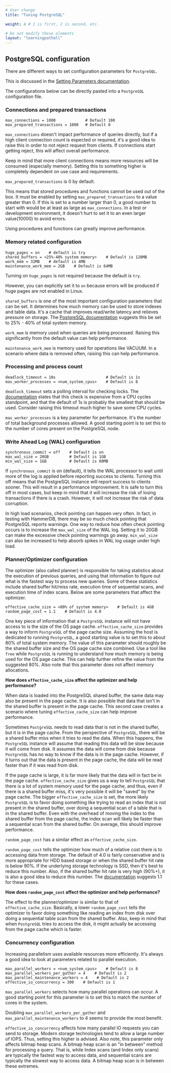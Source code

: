 ```yaml
---
# User change
title: "Tuning PostgreSQL"

weight: 4 # 1 is first, 2 is second, etc.

# Do not modify these elements
layout: "learningpathall"
---
```


##  PostgreSQL configuration

There are different ways to set configuration parameters for `PostgreSQL`.

This is discussed in the [Setting Parameters documentation](https://www.postgresql.org/docs/current/config-setting.html).

The configurations below can be directly pasted into a `PostgreSQL` configuration file.

### Connections and prepared transactions

```output
max_connections = 1000             # Default 100
max_prepared_transactions = 1000   # Default 0
```

`max_connections` doesn't impact performance of queries directly, but if a high client connection count is expected or required, it's a good idea to raise this in order to not reject request from clients. If connections start getting reject, this will affect overall performance.

Keep in mind that more client connections means more resources will be consumed (especially memory). Setting this to something higher is completely dependent on use case and requirements.

`max_prepared_transactions` is 0 by default.

This means that stored procedures and functions cannot be used out of the box. It must be enabled by setting `max_prepared_transactions` to a value greater than 0. If this is set to a number larger than 0, a good number to start with would be at least as large as `max_connections`. In a test or development environment, it doesn't hurt to set it to an even larger value(10000) to avoid errors.

Using procedures and functions can greatly improve performance.

### Memory related configuration

```output
huge_pages = on    # default is try
shared_buffers = <25%-40% system memory>    # Default is 128MB
work_mem = 32MB    # default is 4MB
maintenance_work_mem = 2GB    # Default is 64MB
```

Turning on `huge_pages` is not required because the default is `try`.

However, you can explicitly set it to `on` because errors will be produced if huge pages are not enabled in Linux.

`shared_buffers` is one of the most important configuration parameters that can be set. It determines how much memory can be used to store indexes and table data. It's a cache that improves read/write latency and relieves pressure on storage. The [PostgreSQL documentation](https://www.postgresql.org/docs/15/runtime-config-resource.html) suggests this be set to 25% - 40% of total system memory.

`work_mem` is memory used when queries are being processed. Raising this significantly from the default value can help performance.

`maintenance_work_mem` is memory used for operations like VACUUM. In a scenario where data is removed often, raising this can help performance.

### Processing and process count

```output
deadlock_timeout = 10s                      # Default is 1s
max_worker_processes = <num_system_cpus>    # Default is 8
```

`deadlock_timeout` sets a polling interval for checking locks. The [documentation](https://www.postgresql.org/docs/15/runtime-config-locks.html) states that this check is expensive from a CPU cycles standpoint, and that the default of 1s is probably the smallest that should be used. Consider raising this timeout much higher to save some CPU cycles.

`max_worker_processes` is a key parameter for performance. It's the number of total background processes allowed. A good starting point is to set this to the number of cores present on the PostgreSQL node.

### Write Ahead Log (WAL) configuration

```output
synchronous_commit = off    # Default is on
max_wal_size = 20GB         # Default is 1GB
min_wal_size = 1GB          # Default is 80MB
```

If `synchronous_commit` is on (default), it tells the WAL processor to wait until more of the log is applied before reporting success to clients. Turning this off means that the PostgreSQL instance will report success to clients sooner. This will result in a performance improvement. It is safe to turn this off in most cases, but keep in mind that it will increase the risk of losing transactions if there is a crash. However, it will not increase the risk of data corruption.

In high load scenarios, check pointing can happen very often. In fact, in testing with HammerDB, there may be so much check pointing that PostgreSQL reports warnings. One way to reduce how often check pointing occurs is to increase the `max_wal_size` of the WAL log. Setting it to 20GB can make the excessive check pointing warnings go away. `min_wal_size` can also be increased to help absorb spikes in WAL log usage under high load.

### Planner/Optimizer configuration

The optimizer (also called planner) is responsible for taking statistics about the execution of previous queries, and using that information to figure out what is the fastest way to process new queries. Some of these statistics include shared buffer hit/miss rate, execution time of sequential scans, and execution time of index scans. Below are some parameters that affect the optimizer.

```output
effective_cache_size = <80% of system memory>    # Default is 4GB
random_page_cost = 1.1    # Default is 4.0
```

One key piece of information that a `PostgreSQL` instance will not have access to is the size of the OS page cache. `effective_cache_size` provides a way to inform `PostgreSQL` of the page cache size. Assuming the host is dedicated to running `PostgreSQL`, a good starting value is to set this to about 80% of total system memory. The value of this parameter should roughly be the shared buffer size and the OS page cache size combined. Use a tool like `free` while `PostgreSQL` is running to understand how much memory is being used for the OS page cache. This can help further refine the value from the suggested 80%. Also note that this parameter does not affect memory allocations.

**How does `effective_cache_size` affect the optimizer and help performance?**

When data is loaded into the PostgreSQL shared buffer, the same data may also be present in the page cache. It is also possible that data that isn't in the shared buffer is present in the page cache. This second case creates a scenario where tuning `effective_cache_size` can help improve performance.

Sometimes `PostgreSQL` needs to read data that is not in the shared buffer, but it is in the page cache. From the perspective of `PostgreSQL`, there will be a shared buffer miss when it tries to read the data. When this happens, the `PostgreSQL` instance will assume that reading this data will be slow because it will come from disk. It assumes the data will come from disk because `PostgreSQL` has no way to know if the data is in the page cache. However, if it turns out that the data is present in the page cache, the data will be read faster than if it was read from disk.

If the page cache is large, it is far more likely that the data will in fact be in the page cache. `effective_cache_size` gives us a way to tell `PostgreSQL` that there is a lot of system memory used for the page cache, and thus, even if there is a shared buffer miss, it's very possible it will be "saved" by the page cache. The bigger `effective_cache_size` is set, the more likely `PostgreSQL` is to favor doing something like trying to read an index that is not present in the shared buffer, over doing a sequential scan of a table that is in the shared buffer. Even with the overhead of moving the index to the shared buffer from the page cache, the index scan will likely be faster than a sequential scan from the shared buffer. On average, this should improve performance.

`random_page_cost` has a similar effect as `effective_cache_size`.

`random_page_cost` tells the optimizer how much of a relative cost there is to accessing data from storage. The default of 4.0 is fairly conservative and is more appropriate for HDD based storage or when the shared buffer hit rate is below 90%. If the underlying storage technology is SSD, then it's best to reduce this number. Also, if the shared buffer hit rate is very high (90%+), it is also a good idea to reduce this number. The [documentation](https://www.postgresql.org/docs/15/runtime-config-query.html#GUC-RANDOM-PAGE-COST) suggests 1.1 for these cases.

**How does `random_page_cost` affect the optimizer and help performance?**

The effect to the planner/optimizer is similar to that of `effective_cache_size`. Basically, a lower `random_page_cost` tells the optimizer to favor doing something like reading an index from disk over doing a sequential table scan from the shared buffer. Also, keep in mind that when `PostgreSQL` tries to access the disk, it might actually be accessing from the page cache which is faster.

### Concurrency configuration

Increasing parallelism uses available resources more efficiently. It's always a good idea to look at parameters related to parallel execution.

```output
max_parallel_workers = <num_system_cpus>    # Default is 8
max_parallel_workers_per_gather = 4    # Default is 2
max_parallel_maintenance_workers = 4    # Default is 2
effective_io_concurrency = 300    # Default is 1
```

`max_parallel_workers` selects how many parallel operations can occur. A good starting point for this parameter is to set this to match the number of cores in the system.

Doubling `max_parallel_workers_per_gather` and  `max_parallel_maintenance_workers` to 4 seems to provide the most benefit.

`effective_io_concurrency` affects how many parallel IO requests you can send to storage. Modern storage technologies tend to allow a large number of IOPS. Thus, setting this higher is advised. Also note, this parameter only affects bitmap heap scans. A bitmap heap scan is an "in between" method for processing a query. That is, while Index scans (and Index only scans) are typically the fastest way to access data, and sequential scans are typically the slowest way to access data. A bitmap heap scan is in between these extremes.
